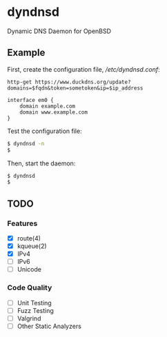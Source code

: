 # dyndnsd
Dynamic DNS Daemon for OpenBSD

## Example

First, create the configuration file, */etc/dyndnsd.conf*:

```
http-get https://www.duckdns.org/update?domains=$fqdn&token=sometoken&ip=$ip_address

interface em0 {
	domain example.com
	domain www.example.com
}
```

Test the configuration file:

```bash
$ dyndnsd -n
$
```

Then, start the daemon:

```bash
$ dyndnsd
$
```

## TODO

### Features

- [x] route(4)
- [x] kqueue(2)
- [x] IPv4
- [ ] IPv6
- [ ] Unicode

### Code Quality

- [ ] Unit Testing
- [ ] Fuzz Testing
- [ ] Valgrind
- [ ] Other Static Analyzers 
